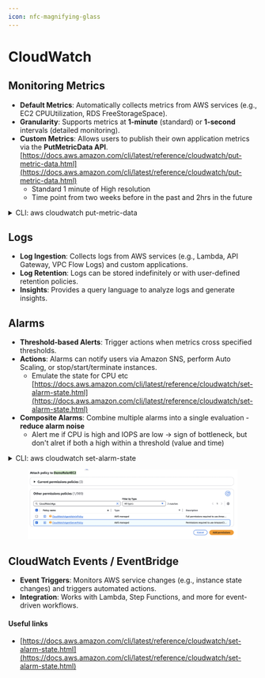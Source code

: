 ```yaml
---
icon: nfc-magnifying-glass
---
```


# CloudWatch

## &#x20;**Monitoring Metrics**

* **Default Metrics**: Automatically collects metrics from AWS services (e.g., EC2 CPUUtilization, RDS FreeStorageSpace).
* **Granularity**: Supports metrics at **1-minute** (standard) or **1-second** intervals (detailed monitoring).
* **Custom Metrics**: Allows users to publish their own application metrics via the **PutMetricData API**. [https://docs.aws.amazon.com/cli/latest/reference/cloudwatch/put-metric-data.html](https://docs.aws.amazon.com/cli/latest/reference/cloudwatch/put-metric-data.html)
  * Standard 1 minute of High resolution&#x20;
  * Time point from two weeks before in the past and 2hrs in the future

<details>

<summary>CLI: aws cloudwatch put-metric-data</summary>

```
aws cloudwatch put-metric-data --namespace "Usage Metrics" --metric-data file://metric.json
```

* Upload custom dummy json with metrics to CloudShell, all uploaded files are in `/home/cloudshell-user`

<!---->

* In cloudShell run **PutMetricData**&#x20;

`aws cloudwatch put-metric-data --namespace "Usage Metrics" --metric-data file:///home/cloudshell-user/customMetrics.json`

</details>



## **Logs**

* **Log Ingestion**: Collects logs from AWS services (e.g., Lambda, API Gateway, VPC Flow Logs) and custom applications.
* **Log Retention**: Logs can be stored indefinitely or with user-defined retention policies.
* **Insights**: Provides a query language to analyze logs and generate insights.

## **Alarms**

* **Threshold-based Alerts**: Trigger actions when metrics cross specified thresholds.
* **Actions**: Alarms can notify users via Amazon SNS, perform Auto Scaling, or stop/start/terminate instances.
  * Emulate the state for CPU etc [https://docs.aws.amazon.com/cli/latest/reference/cloudwatch/set-alarm-state.html](https://docs.aws.amazon.com/cli/latest/reference/cloudwatch/set-alarm-state.html)
* **Composite Alarms**: Combine multiple alarms into a single evaluation - **reduce alarm noise**&#x20;
  * Alert me if CPU is high and IOPS are low -> sign of bottleneck, but don't alret if both a high within a threshold (value and time)

<details>

<summary>CLI: aws cloudwatch set-alarm-state </summary>

**CASE - build it alarms in EC2 per instance**

1. Create a custom Alarm for instance-id, trigger EC2 Action if Alarm state

![](../.gitbook/assets/cpu-alarm.png)

![](../.gitbook/assets/cpu-alarm-OK.png)

2. `aws cloudwatch set-alarm-state --alarm-name Snowing60Pct --state-value ALARM --state-reason "Testing it stops at 60% CPU"`&#x20;
3. Check CW Alarms

![](../.gitbook/assets/cpu-alarm-ALARM.png)

4. Check Instance is stopped

**CASE - custom alarm by Metric Filer ( must enable Logs first)**

1.  Attach the **`CloudWatchAgentServerPolicy`** managed policy to grant permissions to write logs to CloudWatch

    <figure><img src="../.gitbook/assets/CloudWatchAgentServer.png" alt=""><figcaption></figcaption></figure>
2. Enable Logs for EC2 instance -> Linux application aka CloudWatch Logs Agent by **Installing CloudWatch Logs Agent on EC2 Instance**

* If you **terminate the EC2 instance** and **delete its associated EBS volume**, the <mark style="color:red;">CloudWatch Logs agent that was installed on that instance will be removed as well.</mark>











</details>

<figure><img src="../.gitbook/assets/CloudWatchAgentServer.png" alt=""><figcaption></figcaption></figure>



## **CloudWatch Events / EventBridge**

* **Event Triggers**: Monitors AWS service changes (e.g., instance state changes) and triggers automated actions.
* **Integration**: Works with Lambda, Step Functions, and more for event-driven workflows.



#### Useful links

* [https://docs.aws.amazon.com/cli/latest/reference/cloudwatch/set-alarm-state.html](https://docs.aws.amazon.com/cli/latest/reference/cloudwatch/set-alarm-state.html)

